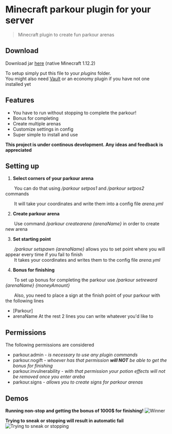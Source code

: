 # Minecraft parkour plugin for your server
 > Minecraft plugin to create fun parkour arenas
 
 ## Download
 
 Download jar [here](Parkour.jar) (native Minecraft 1.12.2)
 
 To setup simply put this file to your *plugins* folder.  
 You might also need [Vault](https://www.spigotmc.org/resources/vault.34315/) or an economy plugin if you have not one installed yet
 
 ## Features
 
 - You have to run without stopping to complete the parkour!
 - Bonus for completing
 - Create multiple arenas
 - Customize settings in config
 - Super simple to install and use
 
 **This project is under continous development. Any ideas and feedback is appreciated**
 
 ## Setting up
 
 
 1. **Select corners of your parkour arena**  
   
   &nbsp;&nbsp;&nbsp;&nbsp;&nbsp;&nbsp;
   You can do that using */parkour setpos1* and */parkour setpos2* commands  
   
   &nbsp;&nbsp;&nbsp;&nbsp;&nbsp;&nbsp;
   It will take your coordinates and write them into a config file *arena.yml*
   
 2. **Create parkour arena**  
   
   &nbsp;&nbsp;&nbsp;&nbsp;&nbsp;&nbsp;
   Use command */parkour createarena {arenaName}* in order to create new arena
   
 3. **Set starting point**  
   
   &nbsp;&nbsp;&nbsp;&nbsp;&nbsp;&nbsp;
   */parkour setspawn {arenaName}* allows you to set point where you will appear every time if you fail to finish  
   &nbsp;&nbsp;&nbsp;&nbsp;&nbsp;&nbsp;
   It takes your coordinates and writes them to the config file *arena.yml*
   
 4. **Bonus for finishing**  
   
 &nbsp;&nbsp;&nbsp;&nbsp;&nbsp;&nbsp;
 To set up bonus for completing the parkour use */parkour setreward {arenaName} {moneyAmount}*  
 
  &nbsp;&nbsp;&nbsp;&nbsp;&nbsp;&nbsp;
  Also, you need to place a sign at the finish point of your parkour with the following lines  
  - [Parkour]
  - arenaName
  At the rest 2 lines you can write whatever you'd like to
  
 ## Permissions
 
The following permissions are considered
- parkour.admin - *is necessary to use any plugin commands* 
- parkour.nogift - *whoever has that permission **will NOT** be able to get the bonus for finishing*
- parkour.invulnerability - *with that permission your potion effects will not be removed once you enter areba*
- parkour.signs - *allows you to create signs for parkour arenas*


 ## Demos
 
 **Running non-stop and getting the bonus of 1000$ for finishing!**
 ![Winner](success.gif)
 
 **Trying to sneak or stopping will result in automatic fail**
 ![Trying to sneak or stopping](fail.gif)
